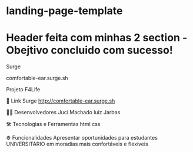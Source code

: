 # landing-page-template
# Header feita com minhas 2 section - Obejtivo concluido com sucesso!


Surge

 comfortable-ear.surge.sh

  Projeto F4Life
 
📱 Link Surge
http://comfortable-ear.surge.sh

👩‍💻 Desenvolvedores
Juci Machado
luiz
Jarbas

🛠 Tecnologias e Ferramentas
html
css

⚙️ Funcionalidades
Apresentar oportunidades para estudantes UNIVERSITÁRIO em moradias mais confortáveis e flexíveis
 





